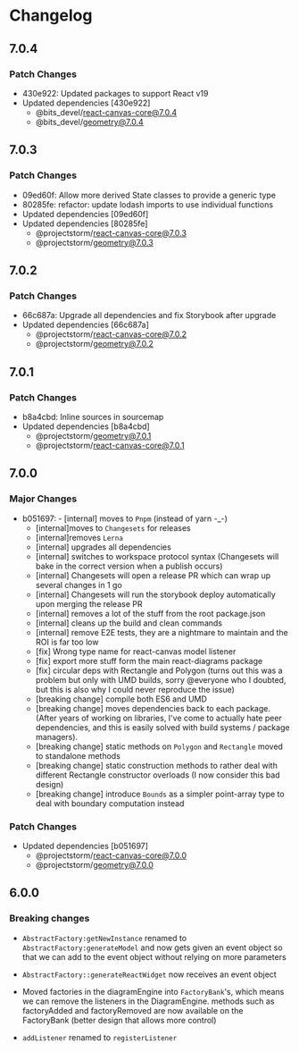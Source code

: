 # Changelog

## 7.0.4

### Patch Changes

- 430e922: Updated packages to support React v19
- Updated dependencies [430e922]
  - @bits_devel/react-canvas-core@7.0.4
  - @bits_devel/geometry@7.0.4

## 7.0.3

### Patch Changes

- 09ed60f: Allow more derived State classes to provide a generic type
- 80285fe: refactor: update lodash imports to use individual functions
- Updated dependencies [09ed60f]
- Updated dependencies [80285fe]
  - @projectstorm/react-canvas-core@7.0.3
  - @projectstorm/geometry@7.0.3

## 7.0.2

### Patch Changes

- 66c687a: Upgrade all dependencies and fix Storybook after upgrade
- Updated dependencies [66c687a]
  - @projectstorm/react-canvas-core@7.0.2
  - @projectstorm/geometry@7.0.2

## 7.0.1

### Patch Changes

- b8a4cbd: Inline sources in sourcemap
- Updated dependencies [b8a4cbd]
  - @projectstorm/geometry@7.0.1
  - @projectstorm/react-canvas-core@7.0.1

## 7.0.0

### Major Changes

- b051697: - [internal] moves to `Pnpm` (instead of yarn -\_-)
  - [internal]moves to `Changesets` for releases
  - [internal]removes `Lerna`
  - [internal] upgrades all dependencies
  - [internal] switches to workspace protocol syntax (Changesets will bake in the correct version when a publish occurs)
  - [internal] Changesets will open a release PR which can wrap up several changes in 1 go
  - [internal] Changesets will run the storybook deploy automatically upon merging the release PR
  - [internal] removes a lot of the stuff from the root package.json
  - [internal] cleans up the build and clean commands
  - [internal] remove E2E tests, they are a nightmare to maintain and the ROI is far too low
  - [fix] Wrong type name for react-canvas model listener
  - [fix] export more stuff form the main react-diagrams package
  - [fix] circular deps with Rectangle and Polygon (turns out this was a problem but only with UMD builds, sorry @everyone who I doubted, but this is also why I could never reproduce the issue)
  - [breaking change] compile both ES6 and UMD
  - [breaking change] moves dependencies back to each package. (After years of working on libraries, I've come to actually hate peer dependencies, and this is easily solved with build systems / package managers).
  - [breaking change] static methods on `Polygon` and `Rectangle` moved to standalone methods
  - [breaking change] static construction methods to rather deal with different Rectangle constructor overloads (I now consider this bad design)
  - [breaking change] introduce `Bounds` as a simpler point-array type to deal with boundary computation instead

### Patch Changes

- Updated dependencies [b051697]
  - @projectstorm/react-canvas-core@7.0.0
  - @projectstorm/geometry@7.0.0

## 6.0.0

### Breaking changes

- `AbstractFactory:getNewInstance` renamed to `AbstractFactory:generateModel` and now gets given an event object
  so that we can add to the event object without relying on more parameters

- `AbstractFactory::generateReactWidget` now receives an event object

- Moved factories in the diagramEngine into `FactoryBank`'s, which means we can remove the listeners in the DiagramEngine.
  methods such as factoryAdded and factoryRemoved are now available on the FactoryBank (better design that allows more control)

- `addListener` renamed to `registerListener`
